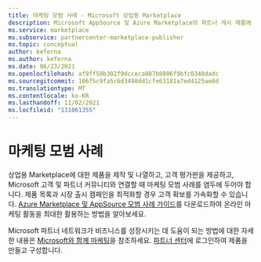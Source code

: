 ```yaml
---
title: 마케팅 모범 사례 - Microsoft 상업용 Marketplace
description: Microsoft AppSource 및 Azure Marketplace의 파트너 게시 제품에 대한 마케팅 모범 사례 리소스를 받으세요.
ms.service: marketplace
ms.subservice: partnercenter-marketplace-publisher
ms.topic: conceptual
author: keferna
ms.author: keferna
ms.date: 06/23/2021
ms.openlocfilehash: af9ff58b302f9dcceca087b8806f9bfc0348dadc
ms.sourcegitcommit: 106f5c9fa5c6d3498dd1cfe63181a7ed4125ae6d
ms.translationtype: MT
ms.contentlocale: ko-KR
ms.lasthandoff: 11/02/2021
ms.locfileid: "131061355"
---
```

# <a name="marketing-best-practices"></a>마케팅 모범 사례

상업용 Marketplace에 대한 제품을 제작 및 나열하고, 고객 평가판을 제공하고, Microsoft 고객 및 파트너 커뮤니티와 연결할 때 마케팅 모범 사례를 염두에 두어야 합니다. 제품 목록과 시장 출시 캠페인을 최적화할 경우 고객 확보를 가속화할 수 있습니다. [Azure Marketplace 및 AppSource 모범 사례 가이드](https://aka.ms/marketplacebestpracticesguide)를 다운로드하여 온라인 마케팅 활동을 최대한 활용하는 방법을 알아보세요.

Microsoft 파트너 네트워크가 비즈니스를 성장시키는 데 도움이 되는 방법에 대한 자세한 내용은 [Microsoft와 함께 마케팅](https://partner.microsoft.com/reach-customers/gtm)을 참조하세요. [파트너 센터](https://go.microsoft.com/fwlink/?linkid=2165290)에 로그인하여 제품을 만들고 구성합니다.
